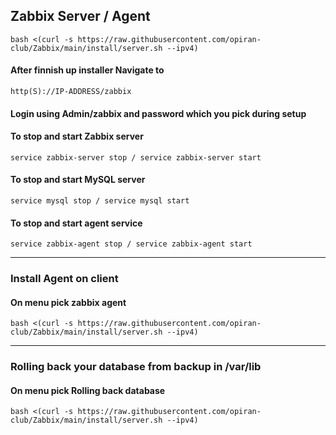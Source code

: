## Zabbix Server / Agent

```
bash <(curl -s https://raw.githubusercontent.com/opiran-club/Zabbix/main/install/server.sh --ipv4)
```

#### After finnish up installer Navigate to 
```
http(S)://IP-ADDRESS/zabbix
```
#### Login using Admin/zabbix and password which you pick during setup

#### To stop and start Zabbix server

```
service zabbix-server stop / service zabbix-server start
```

#### To stop and start MySQL server

```
service mysql stop / service mysql start
```

#### To stop and start agent service

```
service zabbix-agent stop / service zabbix-agent start
```

-----------------------------------------------------------------------------------------

### Install Agent on client

#### On menu pick zabbix agent

```
bash <(curl -s https://raw.githubusercontent.com/opiran-club/Zabbix/main/install/server.sh --ipv4)
```

-----------------------------------------------------------------------------------------
### Rolling back your database from backup in /var/lib

#### On menu pick Rolling back database

```
bash <(curl -s https://raw.githubusercontent.com/opiran-club/Zabbix/main/install/server.sh --ipv4)
```
